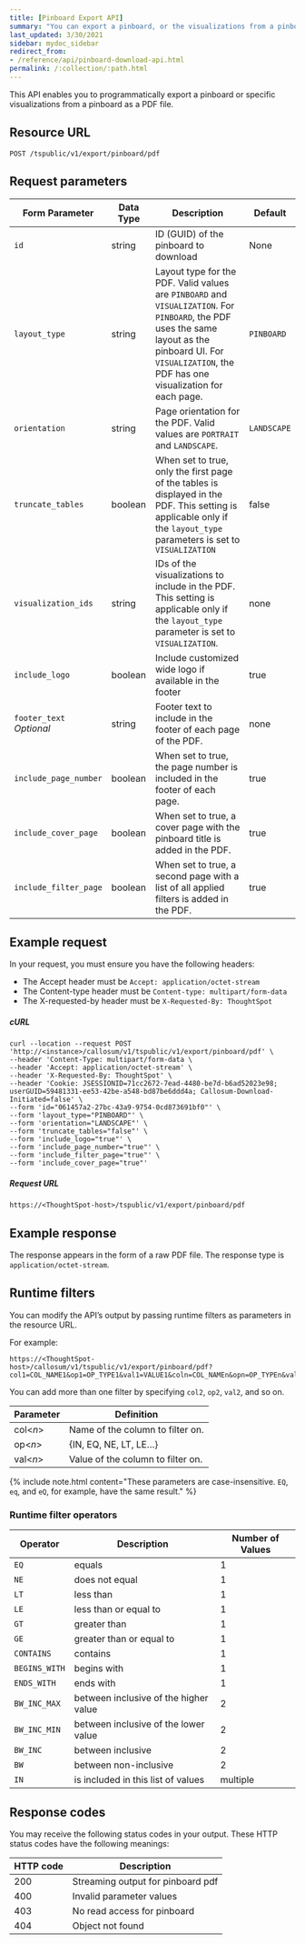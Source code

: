 ```yaml
---
title: [Pinboard Export API]
summary: "You can export a pinboard, or the visualizations from a pinboard as a PDF."
last_updated: 3/30/2021
sidebar: mydoc_sidebar
redirect_from:
- /reference/api/pinboard-download-api.html
permalink: /:collection/:path.html
---
```

This API enables you to programmatically export a pinboard or specific visualizations from a pinboard as a PDF file.

## Resource URL
```
POST /tspublic/v1/export/pinboard/pdf
```
## Request parameters

| Form Parameter | Data Type | Description | Default |
|---|---|---|---|
| `id` | string | ID (GUID) of the pinboard to download | None |
| `layout_type` | string | Layout type for the PDF. Valid values are `PINBOARD` and `VISUALIZATION`. For `PINBOARD`, the PDF uses the same layout as the pinboard UI. For `VISUALIZATION`, the PDF has one visualization for each page. | `PINBOARD`  |
| `orientation` | string | Page orientation for the PDF. Valid values are `PORTRAIT` and `LANDSCAPE`. | `LANDSCAPE` |
| `truncate_tables` | boolean | When set to true, only the first page of the tables is displayed in the PDF. This setting is applicable only if the `layout_type` parameters is set to `VISUALIZATION` | false |
| `visualization_ids` | string | IDs of the visualizations to include in the PDF. This setting is applicable only if the `layout_type` parameter is set to `VISUALIZATION`. | none |
| `include_logo` | boolean | Include customized wide logo if available in the footer | true |
| `footer_text` *Optional* | string | Footer text to include in the footer of each page of the PDF. | none |
| `include_page_number` | boolean | When set to true, the page number is included in the footer of each page. | true |
| `include_cover_page` | boolean | When set to true, a cover page with the pinboard title is added in the PDF. | true |
| `include_filter_page` | boolean | When set to true, a second page with a list of all applied filters is added in the PDF. | true |

## Example request

In your request, you must ensure you have the following headers:
- The Accept header must be `Accept: application/octet-stream`
- The Content-type header must be `Content-type: multipart/form-data`
- The X-requested-by header must be `X-Requested-By: ThoughtSpot`

##### cURL

```
curl --location --request POST 'http://<instance>/callosum/v1/tspublic/v1/export/pinboard/pdf' \
--header 'Content-Type: multipart/form-data \
--header 'Accept: application/octet-stream' \
--header 'X-Requested-By: ThoughtSpot' \
--header 'Cookie: JSESSIONID=71cc2672-7ead-4480-be7d-b6ad52023e98; userGUID=59481331-ee53-42be-a548-bd87be6ddd4a; Callosum-Download-Initiated=false' \
--form 'id="061457a2-27bc-43a9-9754-0cd873691bf0"' \
--form 'layout_type="PINBOARD"' \
--form 'orientation="LANDSCAPE"' \
--form 'truncate_tables="false"' \
--form 'include_logo="true"' \
--form 'include_page_number="true"' \
--form 'include_filter_page="true"' \
--form 'include_cover_page="true"'
```

##### Request URL

```
https://<ThoughtSpot-host>/tspublic/v1/export/pinboard/pdf
```

## Example response

The response appears in the form of a raw PDF file. The response type is `application/octet-stream`.

## Runtime filters

You can modify the API’s output by passing runtime filters as parameters in the resource URL.

For example:
```
https://<ThoughtSpot-host>/callosum/v1/tspublic/v1/export/pinboard/pdf?col1=COL_NAME1&op1=OP_TYPE1&val1=VALUE1&coln=COL_NAMEn&opn=OP_TYPEn&valn=VALUEn
```
You can add more than one filter by specifying `col2`, `op2`, `val2`, and so on.

| Parameter      | Definition                        |
|----------------|-----------------------------------|
| col&lt;*n*&gt; | Name of the column to filter on.  |
| op&lt;*n*&gt;  | {IN, EQ, NE, LT, LE…​}            |
| val&lt;*n*&gt; | Value of the column to filter on. |

{% include note.html content="These parameters are case-insensitive. <code>EQ</code>, <code>eq</code>, and <code>eQ</code>, for example, have the same result." %}

### Runtime filter operators

| Operator      | Description                           | Number of Values |
|---------------|---------------------------------------|------------------|
| `EQ`          | equals                                | 1                |
| `NE`          | does not equal                        | 1                |
| `LT`          | less than                             | 1                |
| `LE`          | less than or equal to                 | 1                |
| `GT`          | greater than                          | 1                |
| `GE`          | greater than or equal to              | 1                |
| `CONTAINS`    | contains                              | 1                |
| `BEGINS_WITH` | begins with                           | 1                |
| `ENDS_WITH`   | ends with                             | 1                |
| `BW_INC_MAX`  | between inclusive of the higher value | 2                |
| `BW_INC_MIN`  | between inclusive of the lower value  | 2                |
| `BW_INC`      | between inclusive                     | 2                |
| `BW`          | between non-inclusive                 | 2                |
| `IN`          | is included in this list of values    | multiple         |

## Response codes

You may receive the following status codes in your output. These HTTP status codes have the following meanings:

| HTTP code | Description                       |
|---------------|-----------------------------------|
| 200           | Streaming output for pinboard pdf |
| 400           | Invalid parameter values          |
| 403           | No read access for pinboard       |
| 404           | Object not found                  |
